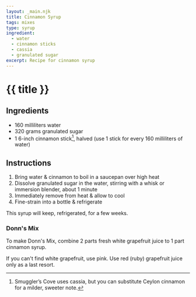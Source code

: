 ```yaml
---
layout: _main.njk
title: Cinnamon Syrup
tags: mixes
type: syrup
ingredient:
  - water
  - cinnamon sticks
  - cassia
  - granulated sugar
excerpt: Recipe for cinnamon syrup
---
```


<!-- markdownlint-disable MD025 -->
# {{ title }}
<!-- markdownlint-enable MD025 -->

## Ingredients

* 160 milliliters water
* 320 grams granulated sugar
* 1 6-inch cinnamon stick[^1], halved (use 1 stick for every 160 milliliters of water)

[^1]: Smuggler’s Cove uses cassia, but you can substitute Ceylon cinnamon for a milder, sweeter note.

## Instructions

1. Bring water & cinnamon to boil in a saucepan over high heat
2. Dissolve granulated sugar in the water, stirring with a whisk or immersion blender, about 1 minute
3. Immediately remove from heat & allow to cool
4. Fine-strain into a bottle & refrigerate

<tiki-callout type="note">

  This syrup will keep, refrigerated, for a few weeks.

</tiki-callout>

<tiki-callout type="tip">

### Donn's Mix

  To make Donn's Mix, combine 2 parts fresh white grapefruit juice to 1 part cinnamon syrup.

  If you can't find white grapefruit, use pink. Use red (ruby) grapefruit juice only as a last resort.

</tiki-callout>

<div
  class="sr-only"
  data-cat[0]="Syrup"
  data-ingredient[0]="Cinnamon, Ceylon"
  data-ingredient[1]="Cinnamon, cassia"
  data-ingredient[2]="Sugar, granulated"
  data-ingredient[3]="Water"
  data-pagefind-filter="
    Category[data-cat[0]],
    Ingredient[data-ingredient[0]],
    Ingredient[data-ingredient[1]],
    Ingredient[data-ingredient[2]],
    Ingredient[data-ingredient[3]],
    Pantry[data-ingredient[0]],
    Pantry[data-ingredient[1]],
    Pantry[data-ingredient[2]],
    Pantry[data-ingredient[3]]

  "
>
</div>
